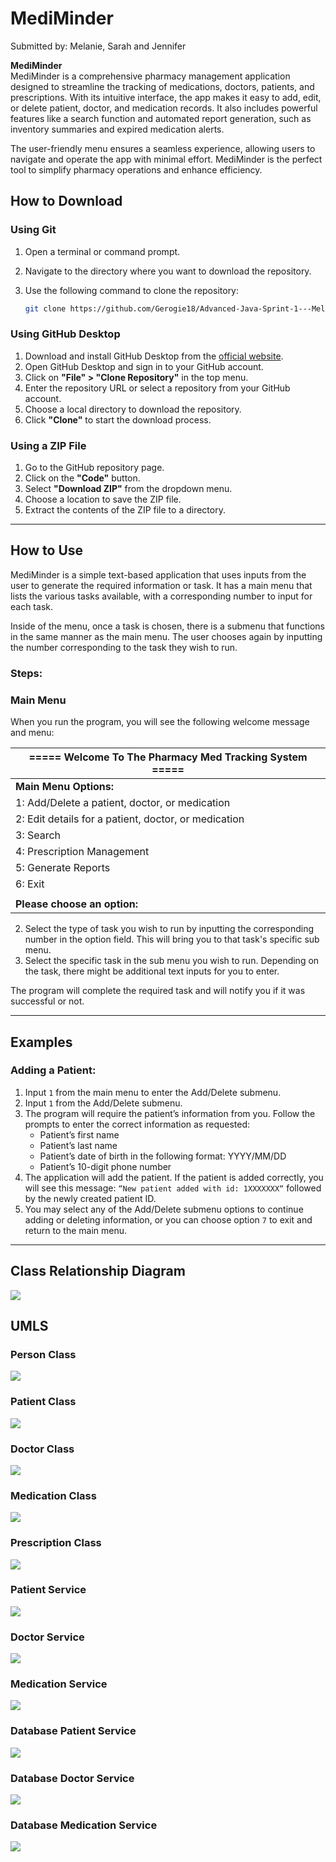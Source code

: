 # MediMinder

Submitted by: Melanie, Sarah and Jennifer

**MediMinder**  
MediMinder is a comprehensive pharmacy management application designed to streamline the tracking of medications, doctors, patients, and prescriptions. With its intuitive interface, the app makes it easy to add, edit, or delete patient, doctor, and medication records. It also includes powerful features like a search function and automated report generation, such as inventory summaries and expired medication alerts.

The user-friendly menu ensures a seamless experience, allowing users to navigate and operate the app with minimal effort. MediMinder is the perfect tool to simplify pharmacy operations and enhance efficiency.

## How to Download

### Using Git

1. Open a terminal or command prompt.
2. Navigate to the directory where you want to download the repository.
3. Use the following command to clone the repository:

   ```bash
   git clone https://github.com/Gerogie18/Advanced-Java-Sprint-1---Melanie--Sarah--Jennifer.git
   ```

### Using GitHub Desktop

1. Download and install GitHub Desktop from the [official website](https://desktop.github.com/).
2. Open GitHub Desktop and sign in to your GitHub account.
3. Click on **"File" > "Clone Repository"** in the top menu.
4. Enter the repository URL or select a repository from your GitHub account.
5. Choose a local directory to download the repository.
6. Click **"Clone"** to start the download process.

### Using a ZIP File

1. Go to the GitHub repository page.
2. Click on the **"Code"** button.
3. Select **"Download ZIP"** from the dropdown menu.
4. Choose a location to save the ZIP file.
5. Extract the contents of the ZIP file to a directory.

---

## How to Use

MediMinder is a simple text-based application that uses inputs from the user to generate the required information or task. It has a main menu that lists the various tasks available, with a corresponding number to input for each task.

Inside of the menu, once a task is chosen, there is a submenu that functions in the same manner as the main menu. The user chooses again by inputting the number corresponding to the task they wish to run.

### Steps:

### Main Menu

When you run the program, you will see the following welcome message and menu:

| **===== Welcome To The Pharmacy Med Tracking System =====** |
| ----------------------------------------------------------- |
| **Main Menu Options:**                                      |
| 1: Add/Delete a patient, doctor, or medication              |
| 2: Edit details for a patient, doctor, or medication        |
| 3: Search                                                   |
| 4: Prescription Management                                  |
| 5: Generate Reports                                         |
| 6: Exit                                                     |
|                                                             |
| **Please choose an option:**                                |

2. Select the type of task you wish to run by inputting the corresponding number in the option field. This will bring you to that task's specific sub menu.
3. Select the specific task in the sub menu you wish to run. Depending on the task, there might be additional text inputs for you to enter.

The program will complete the required task and will notify you if it was successful or not.

---

## Examples

### Adding a Patient:

1. Input `1` from the main menu to enter the Add/Delete submenu.
2. Input `1` from the Add/Delete submenu.
3. The program will require the patient’s information from you. Follow the prompts to enter the correct information as requested:
   - Patient’s first name
   - Patient’s last name
   - Patient’s date of birth in the following format: YYYY/MM/DD
   - Patient’s 10-digit phone number
4. The application will add the patient. If the patient is added correctly, you will see this message:
   `“New patient added with id: 1XXXXXXX“` followed by the newly created patient ID.
5. You may select any of the Add/Delete submenu options to continue adding or deleting information, or you can choose option `7` to exit and return to the main menu.

---

## Class Relationship Diagram

![](documentation/svg/RelationshipDiagram.svg)

## UMLS

### Person Class

![](documentation/svg/PersonClass.svg)

### Patient Class

![](documentation/svg/PatientClass.svg)

### Doctor Class

![](documentation/svg/DoctorClass.svg)

### Medication Class

![](documentation/svg/MedicationClass.svg)

### Prescription Class

![](documentation/svg/PrescriptionClass.svg)

### Patient Service

![](documentation/svg/PatientService.svg)

### Doctor Service

![](documentation/svg/DoctorService.svg)

### Medication Service

![](documentation/svg/MedicationService.svg)

### Database Patient Service

![](documentation/svg/DatabasePatientService.svg)

### Database Doctor Service

![](documentation/svg/DatabaseDoctorService.svg)

### Database Medication Service

![](documentation/svg/DatabaseMedicationService.svg)

```

```
